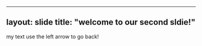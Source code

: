 ----
layout: slide
title: "welcome to our second sldie!"
---
my text
use the left arrow to go back!
